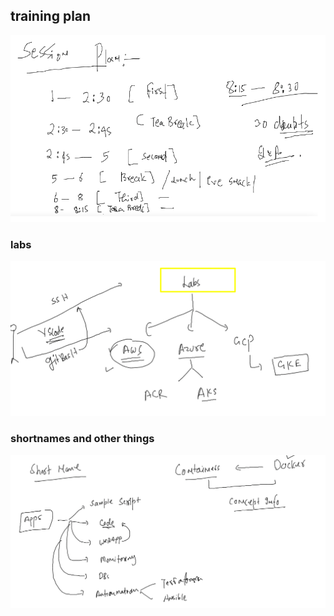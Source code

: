 ## training plan 

<img src="plan.png">

### labs 

<img src="lab.png">

### shortnames and other things 

<img src="sn.png">

